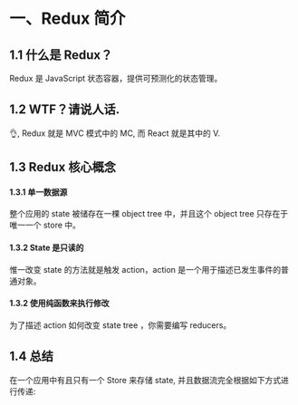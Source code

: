 # 一、Redux 简介

## 1.1 什么是 Redux？

Redux 是 JavaScript 状态容器，提供可预测化的状态管理。


## 1.2 WTF？请说人话.

👌, Redux 就是 MVC 模式中的 MC, 而 React 就是其中的 V.

## 1.3 Redux 核心概念

#### 1.3.1 单一数据源

整个应用的 state 被储存在一棵 object tree 中，并且这个 object tree 只存在于唯一一个 store 中。

#### 1.3.2 State 是只读的

惟一改变 state 的方法就是触发 action，action 是一个用于描述已发生事件的普通对象。

#### 1.3.2 使用纯函数来执行修改

为了描述 action 如何改变 state tree ，你需要编写 reducers。


## 1.4 总结

在一个应用中有且只有一个 Store 来存储 state, 并且数据流完全根据如下方式进行传递: